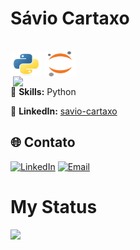 # Sávio Cartaxo
<div style="display: inline_block" align="left"><br>
  <img align="center" alt="Python" height="40" width="50" src="https://raw.githubusercontent.com/devicons/devicon/master/icons/python/python-original.svg">
  <img align="center" alt="Jupyter" height="40" width="50" src="https://raw.githubusercontent.com/devicons/devicon/master/icons/jupyter/jupyter-original.svg">
</div>

<img src="https://raw.githubusercontent.com/MicaelliMedeiros/micaellimedeiros/master/image/computer-illustration.png" min-width="500px" max-width="500px" width="500px" align="right">

<p align="left">
  🐍 <strong>Skills:</strong> Python
</p>

<p align="left">
  📘 <strong>LinkedIn:</strong> <a href="https://www.linkedin.com/in/savio-cartaxo" target="_blank">savio-cartaxo</a>
</p>

## 🌐 Contato

[![LinkedIn](https://img.shields.io/badge/LinkedIn-Savio%20Cartaxo-blue?style=for-the-badge&logo=linkedin)](https://www.linkedin.com/in/savio-cartaxo/)
[![Email](https://img.shields.io/badge/Gmail-savio.ferreira%40ccc.ufcg.edu.br-red?style=for-the-badge&logo=gmail)](https://mail.google.com/mail/?view=cm&fs=1&to=savio.ferreira.beltrao.cartaxo@ccc.ufcg.edu.br)


# My Status
<div>
  <a href="https://github.com/SavioCartaxo">
    <img height="200em" src="https://github-readme-stats.vercel.app/api?username=saviocartaxo&show_icons=true&theme=dracula&include_all_commits=true&count_private=true"/>
  </a>
</div>
